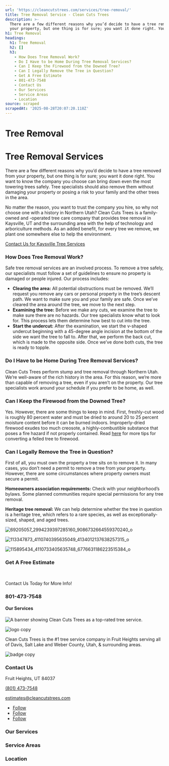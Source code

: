 ```yaml
---
url: 'https://cleancutstrees.com/services/tree-removal/'
title: Tree Removal Service - Clean Cuts Trees
description: >-
  There are a few different reasons why you’d decide to have a tree removed from
  your property, but one thing is for sure; you want it done right. You want to
h1: Tree Removal
headings:
  h1: Tree Removal
  h2: []
  h3:
    - How Does Tree Removal Work?
    - Do I Have to be Home During Tree Removal Services?
    - Can I Keep the Firewood from the Downed Tree?
    - Can I Legally Remove the Tree in Question?
    - Get A Free Estimate
    - 801-473-7548
    - Contact Us
    - Our Services
    - Service Areas
    - Location
source: scraped
scrapedAt: '2025-08-28T20:07:20.118Z'
---
```

# Tree Removal

# **Tree Removal Services**

There are a few different reasons why you’d decide to have a tree removed from your property, but one thing is for sure; you want it done right. You want to know the company you choose can bring down even the most towering trees safely. Tree specialists should also remove them without damaging your property or posing a risk to your family and the other trees in the area.

No matter the reason, you want to trust the company you hire, so why not choose one with a history in Northern Utah? Clean Cuts Trees is a family-owned and -operated tree care company that provides tree removal in Kaysville, UT and the surrounding area with the help of technology and arboriculture methods. As an added benefit, for every tree we remove, we plant one somewhere else to help the environment.

[Contact Us for Kaysville Tree Services](/contact-us)

### **How Does Tree Removal Work?**

Safe tree removal services are an involved process. To remove a tree safely, our specialists must follow a set of guidelines to ensure no property is damaged or people injured. Our process includes:

-   **Clearing the area:** All potential obstructions must be removed. We’ll request you remove any cars or personal property in the tree’s descent path. We want to make sure you and your family are safe. Once we’ve cleared the area around the tree, we move to the next step.
-   **Examining the tree:** Before we make any cuts, we examine the tree to make sure there are no hazards. Our tree specialists know what to look for. This process lets them determine how best to cut into the tree.
-   **Start the undercut:** After the examination, we start the v-shaped undercut beginning with a 45-degree angle incision at the bottom of the side we want the tree to fall to. After that, we perform the back cut, which is made to the opposite side. Once we’ve done both cuts, the tree is ready to topple.

### **Do I Have to be Home During Tree Removal Services?**

Clean Cuts Trees perform stump and tree removal through Northern Utah. We’re well-aware of the rich history in the area. For this reason, we’re more than capable of removing a tree, even if you aren’t on the property. Our tree specialists work around your schedule if you prefer to be home, as well.

### **Can I Keep the Firewood from the Downed Tree?**

Yes. However, there are some things to keep in mind. First, freshly-cut wood is roughly 80 percent water and must be dried to around 20 to 25 percent moisture content before it can be burned indoors. Improperly-dried firewood exudes too much creosote, a highly-combustible substance that poses a fire hazard if not properly contained. Read [here](https://www.chicagotribune.com/lifestyles/home-and-garden/ct-home-0130-garden-qa-20150126-story.html) for more tips for converting a felled tree to firewood.

### **Can I Legally Remove the Tree in Question?**

First of all, you must own the property a tree sits on to remove it. In many cases, you don’t need a permit to remove a tree from your property. However, there are some circumstances where property owners must secure a permit.

**Homeowners association requirements:** Check with your neighborhood’s bylaws. Some planned communities require special permissions for any tree removal.

**Heritage tree removal:** We can help determine whether the tree in question is a heritage tree, which refers to a rare species, as well as exceptionally-sized, shaped, and aged trees.

![69205057_2994239397285160_9086732664559370240_o](./assets/91521393324329d774d759f0d6e984de27d05cf5.jpg "69205057_2994239397285160_9086732664559370240_o")

![113347873_4110740395635049_4134012137638257315_o](https://cleancutstrees.com/wp-content/uploads/113347873_4110740395635049_4134012137638257315_o.jpg "113347873_4110740395635049_4134012137638257315_o")

![115895434_4110733405635748_6776631186223515384_o](./assets/431dd5391ce8d672f8050ee82653f064467ec2bc.jpg "115895434_4110733405635748_6776631186223515384_o")

### Get A Free Estimate

  [](tel:+18014737548)

Contact Us Today for More Info!

### 801-473-7548

#### Our Services

![A banner showing Clean Cuts Trees as a top-rated tree service.](./assets/6044a2199980b071066c9787705eaf1fd5e11a3e.png)

![logo copy](./assets/90a16e2ce5a7f00fb2e4f2b204af48a34ef55eab.png "logo copy")

Clean Cuts Trees is the #1 tree service company in Fruit Heights serving all of Davis, Salt Lake and Weber County, Utah, & surrounding areas.

![badge copy](./assets/f718afde080bd8d3dd3880e1e259267f39699dcb.png "badge copy")

### Contact Us

Fruit Heights, UT 84037

[(801) 473-7548](tel:+18014737548)

[estimates@cleancutstrees.com](mailto:estimates@cleancutstrees.com)

-   [Follow](https://www.facebook.com/CleanCutsTrees/ "Follow on Facebook")
-   [Follow](https://www.youtube.com/channel/UCSMH2M8_eCp3TM7lxs7HC1w/videos "Follow on Youtube")
-   [Follow](https://www.instagram.com/clean_cuts_trees/ "Follow on Instagram")

### Our Services

### Service Areas

### Location
